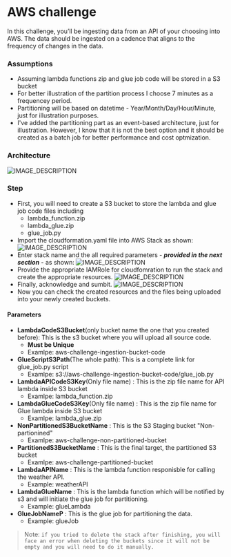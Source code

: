 # AWS challenge
  
In this challenge, you’ll be ingesting data from an API of your choosing into AWS. The data should be ingested on a cadence that aligns to the frequency of changes in the data.    

### Assumptions
- Assuming lambda functions zip and glue job code will  be stored in a S3 bucket
- For better illustration of the partition process I choose 7 minutes as a frequencey period.
- Partitioning will be based on datetime - Year/Month/Day/Hour/Minute, just for illustration purposes.
- I've added the partitioning part as an event-based architecture, just for illustration. However, I know that it is not the best option and it should be created as a batch job for better performance and cost optmization.

### Architecture

  ![IMAGE_DESCRIPTION](https://images-for-aws-challenge.s3.amazonaws.com/design.png)
  
### Step 
- First, you will need to create a S3 bucket to store the lambda and glue job code files including
    - lambda_function.zip
    - lambda_glue.zip
    - glue_job.py
- Import the cloudformation.yaml file into AWS Stack as shown:
  ![IMAGE_DESCRIPTION](https://images-for-aws-challenge.s3.amazonaws.com/1.png)
- Enter stack name and the all required parameters - ***provided in the next section*** - as shown: 
  ![IMAGE_DESCRIPTION](https://images-for-aws-challenge.s3.amazonaws.com/2.png)
- Provide the appropriate IAMRole for cloudfomration to run the stack and create the appropriate resources.
  ![IMAGE_DESCRIPTION](https://images-for-aws-challenge.s3.amazonaws.com/3.png)
- Finally, acknowledge and sumbit.
  ![IMAGE_DESCRIPTION](https://images-for-aws-challenge.s3.amazonaws.com/4.png)
- Now you can check the created resources and the files being uploaded into your newly created buckets.  
     
  
#### Parameters 

- **LambdaCodeS3Bucket**(only bucket name the one that you created before): This is the s3 bucket where you will upload all source code. 
    - **Must be Unique**
    - Examlpe: aws-challenge-ingestion-bucket-code
- **GlueScriptS3Path**(The whole path): This is a complete link for glue_job.py script
    - Examlpe:   s3://aws-challenge-ingestion-bucket-code/glue_job.py
- **LambdaAPICodeS3Key**(Only file name) : This is the zip file name for API lambda inside S3 bucket
  -  Examlpe: lambda_function.zip
- **LambdaGlueCodeS3Key**(Only file name) : This is the zip file name for Glue lambda inside S3 bucket
  -  Examlpe: lambda_glue.zip
- **NonPartitionedS3BucketName** : This is the S3 Staging bucket "Non-partionined"
  -  Examlpe: aws-challenge-non-partitioned-bucket
- **PartitionedS3BucketName** : This is the final target, the partitioned S3 bucket
  - Examlpe: aws-challenge-partitioned-bucket
- **LambdaAPIName** : This is the lambda function responisble for calling the weather API.
  - Example: weatherAPI
- **LambdaGlueName** : This is the lambda function which will be notified by s3 and will initiate the glue job for partitioning.
  - Example: glueLambda
- **GlueJobNameP** : This is the glue job for partitioning the data.
  - Example: glueJob

> Note: `if you tried to delete the stack after finishing, you will face an error when deleting the buckets since it will not be empty and you will need to do it manually. `  
